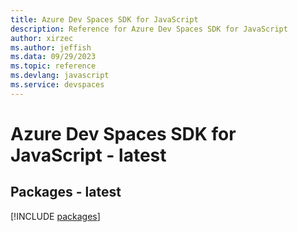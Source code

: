 ```yaml
---
title: Azure Dev Spaces SDK for JavaScript
description: Reference for Azure Dev Spaces SDK for JavaScript
author: xirzec
ms.author: jeffish
ms.data: 09/29/2023
ms.topic: reference
ms.devlang: javascript
ms.service: devspaces
---
```

# Azure Dev Spaces SDK for JavaScript - latest
## Packages - latest
[!INCLUDE [packages](dev-spaces-index.md)]